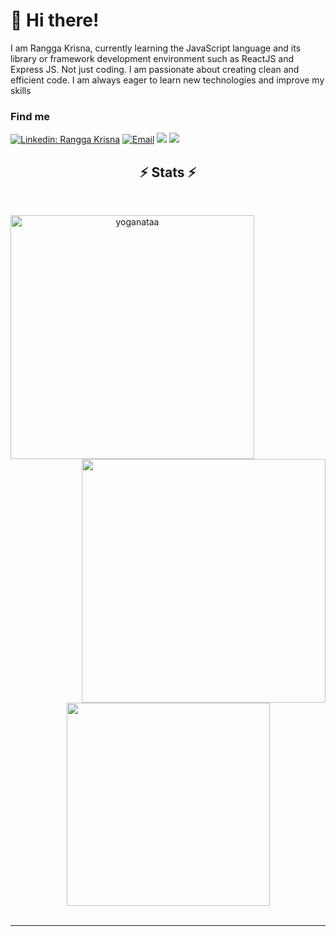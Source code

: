 # 👋 Hi there!

I am Rangga Krisna, currently learning the JavaScript language and its library or framework development environment such as ReactJS and Express JS. Not just coding. I am passionate about creating clean and efficient code. I am always eager to learn new technologies and improve my skills

### Find me

[![Linkedin: Rangga Krisna](https://img.shields.io/badge/Rangga%20Krisna-blue?style=flat-square&logo=Linkedin&logoColor=white&link=https://www.linkedin.com/in/rangga-krisna-011802194/)]([https://www.linkedin.com/in/rangga-krisna-011802194/])
<a href="mailto:infinity.duos@gmail.com"><img alt="Email" src="https://img.shields.io/badge/Email-infinity.duos-blue?style=flat-square&logo=email"></a>
[![](https://komarev.com/ghpvc/?username=numbernine-09&color=blue&label=Profile%20Views)](https://github.com/ranggakrisnaa/ranggakrisnaa)
[![](https://img.shields.io/github/followers/ranggakrisnaa?label=GitHub%20Followers)](https://github.com/ranggakrisnaa)


<h2 align="center">⚡ Stats ⚡</h2>
<br>
<p align=center>
  <div align=center>
    <a href="https://github.com/ranggakrisnaa/github-readme-streak-stats" title="Go to Source">
      <img align="left" width=390 src="https://github-readme-streak-stats.herokuapp.com/?user=yoganataa&theme=react&border=61dafb&hide_border=true" alt="yoganataa" />
    </a>
    <a href="https://github.com/ranggakrisnaa/github-readme-stats" title="Go to Source">
      <img align="right" width=390 src="https://github-readme-stats.vercel.app/api?username=yoganataa&show_icons=true&theme=react&border_color=61dafb&hide_border=true" />
    </a>
  </div>
  <br><br><br><br><br><br><br><br><br>
  <div align=center>
    <a href="https://github.com/ranggakrisnaa/github-readme-stats">
      <img width=325 align="center" src="https://github-readme-stats.vercel.app/api/top-langs/?username=yoganataa&hide=c%23,powershell,Mathematica,Ruby,Objective-C,Objective-C%2b%2b,Cuda&title_color=61dafb&text_color=ffffff&icon_color=61dafb&bg_color=20232a&langs_count=8&layout=compact&border_color=61dafb&hide_border=true" />
    </a>
  </div>
  <br>
</p>

<hr>
